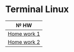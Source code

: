 # Terminal Linux

<div align="center">

|№ HW|
|:---:|
|[Home work 1](https://github.com/mranolegprivate/TerminalLinux/blob/a6811315fa371cf61ebb06a025b5962f52941c43/hw_1.md "Домашка 1")|
|[Home work 2](https://github.com/mranolegprivate/TerminalLinux/blob/ce04f342d0a104bc7874c8f7311bc899ae8e8535/hw_2.md "Домашка 2")|

</div>

